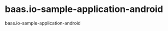 baas.io-sample-application-android
==================================

baas.io-sample-application-android